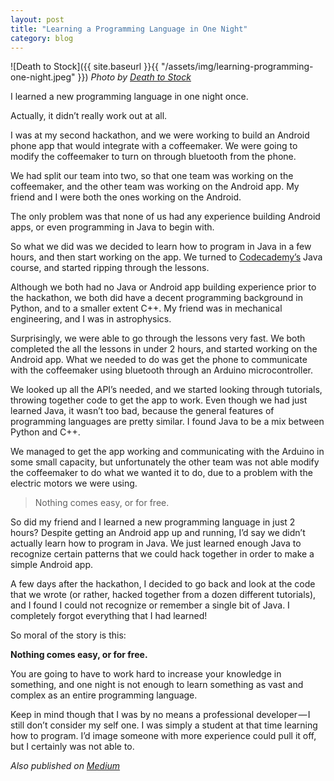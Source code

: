 ```yaml
---
layout: post
title: "Learning a Programming Language in One Night"
category: blog
---
```


![Death to Stock]({{ site.baseurl }}{{ "/assets/img/learning-programming-one-night.jpeg" }})
*Photo by [Death to Stock](https://deathtothestockphoto.com/)*

I learned a new programming language in one night once.

Actually, it didn’t really work out at all.

I was at my second hackathon, and we were working to build an Android phone app that would integrate with a coffeemaker. We were going to modify the coffeemaker to turn on through bluetooth from the phone.

We had split our team into two, so that one team was working on the coffeemaker, and the other team was working on the Android app. My friend and I were both the ones working on the Android.

The only problem was that none of us had any experience building Android apps, or even programming in Java to begin with.

So what we did was we decided to learn how to program in Java in a few hours, and then start working on the app. We turned to [Codecademy’s](https://www.codecademy.com) Java course, and started ripping through the lessons.

Although we both had no Java or Android app building experience prior to the hackathon, we both did have a decent programming background in Python, and to a smaller extent C++. My friend was in mechanical engineering, and I was in astrophysics.

Surprisingly, we were able to go through the lessons very fast. We both completed the all the lessons in under 2 hours, and started working on the Android app. What we needed to do was get the phone to communicate with the coffeemaker using bluetooth through an Arduino microcontroller.

We looked up all the API’s needed, and we started looking through tutorials, throwing together code to get the app to work. Even though we had just learned Java, it wasn’t too bad, because the general features of programming languages are pretty similar. I found Java to be a mix between Python and C++.

We managed to get the app working and communicating with the Arduino in some small capacity, but unfortunately the other team was not able modify the coffeemaker to do what we wanted it to do, due to a problem with the electric motors we were using.

> Nothing comes easy, or for free.

So did my friend and I learned a new programming language in just 2 hours? Despite getting an Android app up and running, I’d say we didn’t actually learn how to program in Java. We just learned enough Java to recognize certain patterns that we could hack together in order to make a simple Android app.

A few days after the hackathon, I decided to go back and look at the code that we wrote (or rather, hacked together from a dozen different tutorials), and I found I could not recognize or remember a single bit of Java. I completely forgot everything that I had learned!

So moral of the story is this:

**Nothing comes easy, or for free.**

You are going to have to work hard to increase your knowledge in something, and one night is not enough to learn something as vast and complex as an entire programming language.

Keep in mind though that I was by no means a professional developer — I still don’t consider my self one. I was simply a student at that time learning how to program. I’d image someone with more experience could pull it off, but I certainly was not able to.

*Also published on [Medium](https://medium.com/@LeNPaul/learning-a-programming-language-in-one-night-b67105e2a708)*
